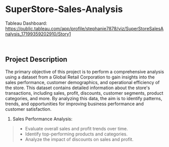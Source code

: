 # SuperStore-Sales-Analysis

Tableau Dashboard: https://public.tableau.com/app/profile/stephanie7878/viz/SuperStoreSalesAnalysis_17199359202910/Story1

<br>

## Project Description
The primary objective of this project is to perform a comprehensive analysis using a dataset from a Global Retail Corporation to gain insights into the sales performance, customer demographics, and operational efficiency of the store. This dataset contains detailed information about the store's transactions, including sales, profit, discounts, customer segments, product categories, and more. By analyzing this data, the aim is to identify patterns, trends, and opportunities for improving business performance and customer satisfaction. 


1. Sales Performance Analysis:
> - Evaluate overall sales and profit trends over time.
> - Identify top-performing products and categories.
> - Analyze the impact of discounts on sales and profit.
